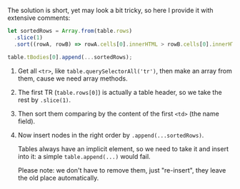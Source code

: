The solution is short, yet may look a bit tricky, so here I provide it with extensive comments:


```js
let sortedRows = Array.from(table.rows)
  .slice(1)
  .sort((rowA, rowB) => rowA.cells[0].innerHTML > rowB.cells[0].innerHTML);

table.tBodies[0].append(...sortedRows);
```

1. Get all `<tr>`, like `table.querySelectorAll('tr')`, then make an array from them, cause we need array methods.
2. The first TR (`table.rows[0]`) is actually a table header, so we take the rest by `.slice(1)`.
3. Then sort them comparing by the content of the first `<td>` (the name field).
4. Now insert nodes in the right order by `.append(...sortedRows)`.

    Tables always have an implicit <tbody> element, so we need to take it and insert into it: a simple `table.append(...)` would fail.

    Please note: we don't have to remove them, just "re-insert", they leave the old place automatically.
